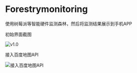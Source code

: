 # Forestrymonitoring
使用树莓派等智能硬件监测森林，然后将监测结果展示到手机APP

初始界面截图

![v1.0](https://github.com/tucaoxingren/Forestrymonitoring/raw/master/Screenshot/device-2017-09-22-125911.png)

接入百度地图API

![接入百度地图API](https://github.com/tucaoxingren/Forestrymonitoring/raw/master/Screenshot/Screenshot_1506085470.png)
